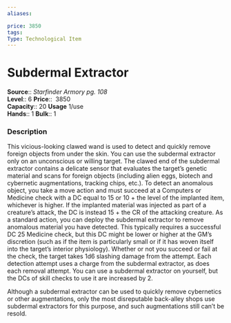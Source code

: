 ```yaml
---
aliases: 

price: 3850
tags: 
Type: Technological Item
---
```


# Subdermal Extractor

**Source**:: _Starfinder Armory pg. 108_  
**Level**:: 6
**Price**::  3850  
**Capacity**:: 20 **Usage** 1/use  
**Hands**:: 1
**Bulk**:: 1

### Description

This vicious-looking clawed wand is used to detect and quickly remove foreign objects from under the skin. You can use the subdermal extractor only on an unconscious or willing target. The clawed end of the subdermal extractor contains a delicate sensor that evaluates the target’s genetic material and scans for foreign objects (including alien eggs, biotech and cybernetic augmentations, tracking chips, etc.). To detect an anomalous object, you take a move action and must succeed at a Computers or Medicine check with a DC equal to 15 or 10 + the level of the implanted item, whichever is higher. If the implanted material was injected as part of a creature’s attack, the DC is instead 15 + the CR of the attacking creature. As a standard action, you can deploy the subdermal extractor to remove anomalous material you have detected. This typically requires a successful DC 25 Medicine check, but this DC might be lower or higher at the GM’s discretion (such as if the item is particularly small or if it has woven itself into the target’s interior physiology). Whether or not you succeed or fail at the check, the target takes 1d6 slashing damage from the attempt. Each detection attempt uses a charge from the subdermal extractor, as does each removal attempt. You can use a subdermal extractor on yourself, but the DCs of skill checks to use it are increased by 2.  
  
Although a subdermal extractor can be used to quickly remove cybernetics or other augmentations, only the most disreputable back-alley shops use subdermal extractors for this purpose, and such augmentations still can’t be resold.
